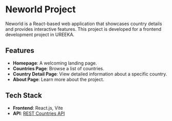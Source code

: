 # Neworld Project

Neworld is a React-based web application that showcases country details and provides interactive features. This project is developed for a frontend development project in UREEKA.

## Features
- **Homepage**: A welcoming landing page.
- **Countries Page**: Browse a list of countries.
- **Country Detail Page**: View detailed information about a specific country.
- **About Page**: Learn more about the project.

## Tech Stack
- **Frontend**: React.js, Vite
- **API**: [REST Countries API](https://restcountries.com/)
